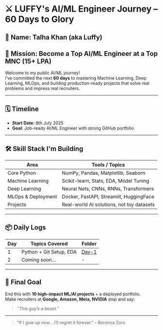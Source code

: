 
# ⚔️ LUFFY's AI/ML Engineer Journey – 60 Days to Glory

## 👤 Name: Talha Khan (aka Luffy)
## 🎯 Mission: Become a Top AI/ML Engineer at a Top MNC (15+ LPA)

Welcome to my public AI/ML journey!  
I’ve committed the next **60 days** to mastering Machine Learning, Deep Learning, MLOps, and building production-ready projects that solve real problems and impress real recruiters.

---

## 🗓️ Timeline
- **Start Date:** 8th July 2025
- **Goal:** Job-ready AI/ML Engineer with strong GitHub portfolio

---

## 🛠️ Skill Stack I'm Building

| Area                | Tools / Topics                            |
|---------------------|-------------------------------------------|
| Core Python         | NumPy, Pandas, Matplotlib, Seaborn        |
| Machine Learning    | Scikit-learn, Stats, EDA, Model Tuning    |
| Deep Learning       | Neural Nets, CNNs, RNNs, Transformers     |
| MLOps & Deployment  | Docker, FastAPI, Streamlit, HuggingFace   |
| Projects            | Real-world AI solutions, not toy datasets |

---

## 📦 Daily Logs
| Day | Topics Covered           | Folder        |
|-----|---------------------------|---------------|
| 1   | Python + Git Setup, EDA   | [Day-1](./Day-1) |
| 2   | Coming soon...            | -             |

---

## 🚀 Final Goal
End this with **10 high-impact ML/AI projects** + a deployed portfolio.  
Make recruiters at **Google, Amazon, Meta, NVIDIA** stop and say:  
> _“This guy’s a beast.”_

---

> “If I give up now… I’ll regret it forever.” – Roronoa Zoro
